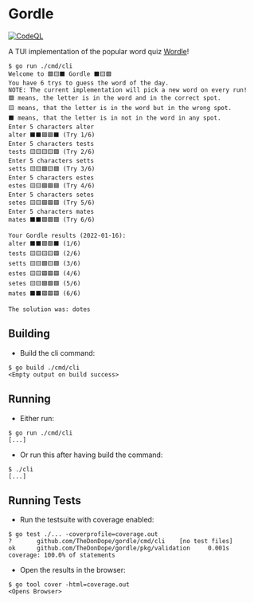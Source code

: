 # Gordle

[![CodeQL](https://github.com/TheDonDope/gordle/actions/workflows/codeql-analysis.yml/badge.svg)](https://github.com/TheDonDope/gordle/actions/workflows/codeql-analysis.yml)

A TUI implementation of the popular word quiz [Wordle](https://www.powerlanguage.co.uk/wordle/)!

```shell
$ go run ./cmd/cli
Welcome to 🟩🟨⬛ Gordle ⬛🟨🟩
You have 6 trys to guess the word of the day.
NOTE: The current implementation will pick a new word on every run!
🟩 means, the letter is in the word and in the correct spot.
🟨 means, that the letter is in the word but in the wrong spot.
⬛ means, that the letter is in not in the word in any spot.
Enter 5 characters alter
alter ⬛⬛🟩🟩⬛ (Try 1/6)
Enter 5 characters tests
tests 🟨🟨🟨🟨🟩 (Try 2/6)
Enter 5 characters setts
setts 🟨🟨🟩🟨🟩 (Try 3/6)
Enter 5 characters estes
estes 🟨🟨🟩🟩🟩 (Try 4/6)
Enter 5 characters setes
setes 🟨🟨🟩🟩🟩 (Try 5/6)
Enter 5 characters mates
mates ⬛⬛🟩🟩🟩 (Try 6/6)

Your Gordle results (2022-01-16):
alter ⬛⬛🟩🟩⬛ (1/6)
tests 🟨🟨🟨🟨🟩 (2/6)
setts 🟨🟨🟩🟨🟩 (3/6)
estes 🟨🟨🟩🟩🟩 (4/6)
setes 🟨🟨🟩🟩🟩 (5/6)
mates ⬛⬛🟩🟩🟩 (6/6)

The solution was: dotes
```

## Building

- Build the cli command:

```shell
$ go build ./cmd/cli
<Empty output on build success>
```

## Running

- Either run:

```shell
$ go run ./cmd/cli
[...]
```

- Or run this after having build the command:

```shell
$ ./cli
[...]
```

## Running Tests

- Run the testsuite with coverage enabled:

```shell
$ go test ./... -coverprofile=coverage.out
?       github.com/TheDonDope/gordle/cmd/cli    [no test files]
ok      github.com/TheDonDope/gordle/pkg/validation     0.001s  coverage: 100.0% of statements
```

- Open the results in the browser:

```shell
$ go tool cover -html=coverage.out
<Opens Browser>
```
